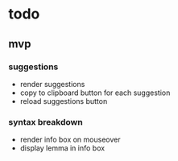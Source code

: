 # todo

## mvp

### suggestions

- render suggestions
- copy to clipboard button for each suggestion
- reload suggestions button

### syntax breakdown

- render info box on mouseover
- display lemma in info box
